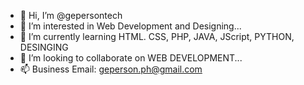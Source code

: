 - 👋 Hi, I’m @gepersontech
- 👀 I’m interested in Web Development and Designing...
- 🌱 I’m currently learning HTML. CSS, PHP, JAVA, JScript, PYTHON, DESINGING
- 💞️ I’m looking to collaborate on WEB DEVELOPMENT...
- 📫 Business Email: geperson.ph@gmail.com

<!---
gepersonph/gepersonph is a ✨ special ✨ repository because its `README.md` (this file) appears on your GitHub profile.
You can click the Preview link to take a look at your changes.
--->
